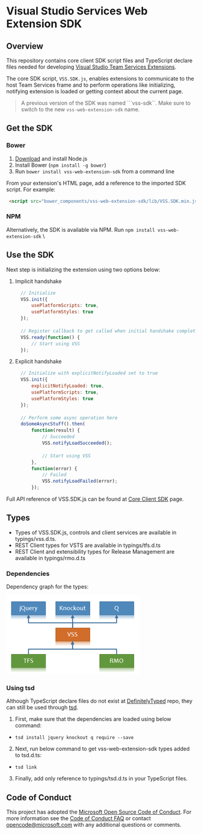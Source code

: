 # Visual Studio Services Web Extension SDK

## Overview

This repository contains core client SDK script files and TypeScript declare files needed for developing [Visual Studio Team Services Extensions](https://www.visualstudio.com/integrate/extensions/overview).

The core SDK script, `VSS.SDK.js`, enables extensions to communicate to the host Team Services frame and to perform operations like initializing, notifying extension is loaded or getting context about the current page.

> A previous version of the SDK was named ```vss-sdk``. Make sure to switch to the new `vss-web-extension-sdk` name.

## Get the SDK

### Bower

1. [Download](https://nodejs.org/en/download/) and install Node.js
2. Install Bower (`npm install -g bower`)
3. Run `bower install vss-web-extension-sdk` from a command line 

From your extension's HTML page, add a reference to the imported SDK script. For example:

```html
 <script src="bower_components/vss-web-extension-sdk/lib/VSS.SDK.min.js"></script>
 ```
  
### NPM

Alternatively, the SDK is available via NPM. Run `npm install vss-web-extension-sdk`
\
## Use the SDK

Next step is initializing the extension using two options below: 
 1. Implicit handshake
 	```javascript
	  // Initialize
	  VSS.init({
		  usePlatformScripts: true, 
		  usePlatformStyles: true
	  });
	  
	  // Register callback to get called when initial handshake completed
	  VSS.ready(function() {
		  // Start using VSS
	  });
	  ```
      
 2. Explicit handshake
    ```javascript
	  // Initialize with explicitNotifyLoaded set to true 
	  VSS.init({
          explicitNotifyLoaded: true,
		  usePlatformScripts: true, 
		  usePlatformStyles: true
	  });
      
      // Perform some async operation here
      doSomeAsyncStuff().then(
          function(result) {
              // Succeeded
              VSS.notifyLoadSucceeded();
              
              // Start using VSS
          },
          function(error) {
              // Failed
              VSS.notifyLoadFailed(error);
          });
    ```

Full API reference of VSS.SDK.js can be found at [Core Client SDK](https://www.visualstudio.com/en-us/integrate/extensions/reference/client/core-sdk) page.

## Types
 * Types of VSS.SDK.js, controls and client services are available in typings/vss.d.ts. 
 * REST Client types for VSTS are available in typings/tfs.d.ts
 * REST Client and extensibility types for Release Management are available in typings/rmo.d.ts
 
### Dependencies

Dependency graph for the types:

![Dependency Graph](img/dependencies.png)
 
### Using tsd
Although TypeScript declare files do not exist at [DefinitelyTyped](https://github.com/DefinitelyTyped/DefinitelyTyped) repo, they can still be used through [tsd](https://www.npmjs.com/package/tsd).

1. First, make sure that the dependencies are loaded using below command:
 * `tsd install jquery knockout q require --save`
 
2. Next, run below command to get vss-web-extension-sdk types added to tsd.d.ts:
 * `tsd link`

3. Finally, add only reference to typings/tsd.d.ts in your TypeScript files. 

## Code of Conduct

This project has adopted the [Microsoft Open Source Code of Conduct](https://opensource.microsoft.com/codeofconduct/). For more information see the [Code of Conduct FAQ](https://opensource.microsoft.com/codeofconduct/faq/) or contact [opencode@microsoft.com](mailto:opencode@microsoft.com) with any additional questions or comments.
